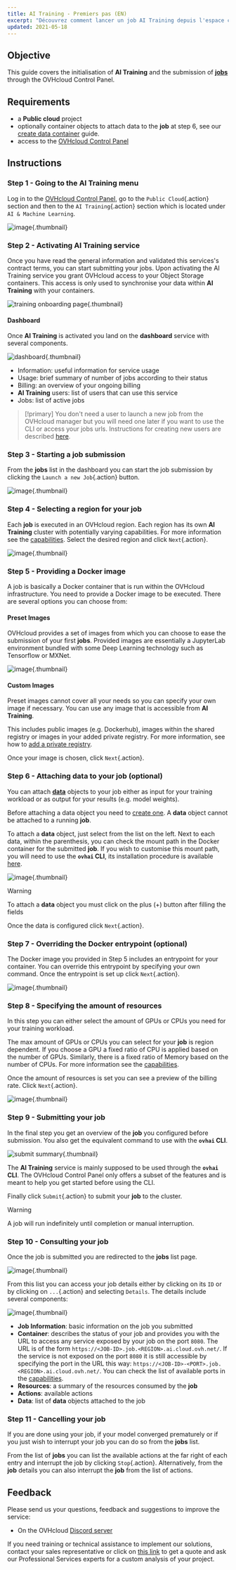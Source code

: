 ```yaml
---
title: AI Training - Premiers pas (EN)
excerpt: "Découvrez comment lancer un job AI Training depuis l'espace client (UI)"
updated: 2021-05-18
---
```


## Objective

This guide covers the initialisation of **AI Training** and the submission of [**jobs**](/pages/public_cloud/ai_machine_learning/training_guide_03_concepts_jobs) through the OVHcloud Control Panel.

## Requirements

-   a **Public cloud** project
-   optionally container objects to attach data to the **job** at step 6, see our [create data container](/pages/storage_and_backup/object_storage/pcs_create_container) guide.
-   access to the [OVHcloud Control Panel](https://ca.ovh.com/auth/?action=gotomanager&from=https://www.ovh.com/ca/fr/&ovhSubsidiary=qc)

## Instructions

### Step 1 - Going to the AI Training menu

Log in to the [OVHcloud Control Panel](https://ca.ovh.com/auth/?action=gotomanager&from=https://www.ovh.com/ca/fr/&ovhSubsidiary=qc), go to the `Public Cloud`{.action} section and then to the `AI Training`{.action} section which is located under `AI & Machine Learning`.

![image](images/00_training_menu.png){.thumbnail}

### Step 2 - Activating AI Training service

Once you have read the general information and validated this services's contract terms, you can start submitting your jobs. Upon activating the AI Training service you grant OVHcloud access to your Object Storage containers. This access is only used to synchronise your data within **AI Training** with your containers.

![training onboarding page](images/01_training_onboarding.png){.thumbnail}

#### Dashboard

Once **AI Training** is activated you land on the **dashboard** service with several components.

![dashboard](images/02_dashboard.png){.thumbnail}

-   Information: useful information for service usage
-   Usage: brief summary of number of jobs according to their status
-   Billing: an overview of your ongoing billing
-   **AI Training** users: list of users that can use this service
-   Jobs: list of active jobs

> [!primary]
> You don't need a user to launch a new job from the OVHcloud manager but you will need one later if you want to use the CLI or access your jobs urls. Instructions for creating new users are described [here](/pages/public_cloud/ai_machine_learning/gi_01_manage_users).

### Step 3 - Starting a job submission

From the **jobs** list in the dashboard you can start the job submission by clicking the `Launch a new Job`{.action} button.

![image](images/05_dashboard_job_list.png){.thumbnail}

### Step 4 - Selecting a region for your job

Each **job** is executed in an OVHcloud region. Each region has its own **AI Training** cluster with potentially varying capabilities. For more information see the [capabilities](/pages/public_cloud/ai_machine_learning/training_guide_01_capabilities).
Select the desired region and click `Next`{.action}.

![image](images/06_submit_region.png){.thumbnail}

### Step 5 - Providing a Docker image

A job is basically a Docker container that is run within the OVHcloud infrastructure. You need to provide a Docker image to be executed. There are several options you can choose from:

#### Preset Images

OVHcloud provides a set of images from which you can choose to ease the submission of your first **jobs**. Provided images are essentially a JupyterLab environment bundled with some Deep Learning technology such as Tensorflow or MXNet.

![image](images/08_submit_image.png){.thumbnail}

#### Custom Images

Preset images cannot cover all your needs so you can specify your own image if necessary. You can use any image that is accessible from **AI Training**.

This includes public images (e.g. Dockerhub), images within the shared registry or images in your added private registry. For more information, see how to [add a private registry](/pages/public_cloud/ai_machine_learning/gi_07_manage_registry).

Once your image is chosen, click `Next`{.action}.

### Step 6 - Attaching data to your job (optional)

You can attach [**data**](/pages/public_cloud/ai_machine_learning/gi_02_concepts_data) objects to your job either as input for your training workload or as output for your results (e.g. model weights).

Before attaching a data object you need to [create one](/pages/public_cloud/ai_machine_learning/gi_02_concepts_data). A **data** object cannot be attached to a running **job**.

To attach a **data** object, just select from the list on the left. Next to each data, within the parenthesis, you can check the mount path in the Docker container for the submitted **job**. If you wish to customise this mount path, you will need to use the **`ovhai` CLI**, its installation procedure is available [here](/pages/public_cloud/ai_machine_learning/cli_10_howto_install_cli).

![image](images/10_submit_data_selected.png){.thumbnail}

> [!warning]
>
> To attach a **data** object you must click on the plus (+) button after filling the fields

Once the data is configured click `Next`{.action}.

### Step 7 - Overriding the Docker entrypoint (optional)

The Docker image you provided in Step 5 includes an entrypoint for your container. You can override this entrypoint by specifying your own command. Once the entrypoint is set up click `Next`{.action}.

![image](images/11_submit_entrypoint.png){.thumbnail}

### Step 8 - Specifying the amount of resources

In this step you can either select the amount of GPUs or CPUs you need for your training workload.

The max amount of GPUs or CPUs you can select for your **job** is region dependent. If you choose a GPU a fixed ratio of CPU is applied based on the number of GPUs. Similarly, there is a fixed ratio of Memory based on the number of CPUs. For more information see the [capabilities](/pages/public_cloud/ai_machine_learning/training_guide_01_capabilities).

Once the amount of resources is set you can see a preview of the billing rate. Click `Next`{.action}.

![image](images/12_submit_resources.png){.thumbnail}

### Step 9 - Submitting your job

In the final step you get an overview of the **job** you configured before submission. You also get the equivalent command to use with the **`ovhai` CLI**.

![submit summary](images/13_submit_summary.png){.thumbnail}

The **AI Training** service is mainly supposed to be used through the **`ovhai` CLI**. The OVHcloud Control Panel only offers a subset of the features and is meant to help you get started before using the CLI.

Finally click `Submit`{.action} to submit your **job** to the cluster.

> [!warning]
>
> A job will run indefinitely until completion or manual interruption.

### Step 10 - Consulting your job

Once the job is submitted you are redirected to the **jobs** list page.

![image](images/14_jobs_list_actions.png){.thumbnail}

From this list you can access your job details either by clicking on its `ID` or by clicking on `...`{.action} and selecting `Details`. The details include several components:

![image](images/15_jobs_details.png){.thumbnail}

-   **Job Information**: basic information on the job you submitted
-   **Container**: describes the status of your job and provides you with the URL to access any service exposed by your job on the port `8080`. The URL is of the form `https://<JOB-ID>.job.<REGION>.ai.cloud.ovh.net/`. If the service is not exposed on the port `8080` it is still accessible by specifying the port in the URL this way: `https://<JOB-ID>-<PORT>.job.<REGION>.ai.cloud.ovh.net/`. You can check the list of available ports in the [capabilities](/pages/public_cloud/ai_machine_learning/training_guide_01_capabilities).
-   **Resources**: a summary of the resources consumed by the **job**
-   **Actions**: available actions
-   **Data**: list of **data** objects attached to the job

### Step 11 - Cancelling your job

If you are done using your job, if your model converged prematurely or if you just wish to interrupt your job you can do so from the **jobs** list.

From the list of **jobs** you can list the available actions at the far right of each entry and interrupt the job by clicking `Stop`{.action}. Alternatively, from the **job** details you can also interrupt the **job** from the list of actions.

## Feedback

Please send us your questions, feedback and suggestions to improve the service:

- On the OVHcloud [Discord server](https://discord.com/invite/vXVurFfwe9)

If you need training or technical assistance to implement our solutions, contact your sales representative or click on [this link](https://www.ovhcloud.com/fr-ca/professional-services/) to get a quote and ask our Professional Services experts for a custom analysis of your project.
